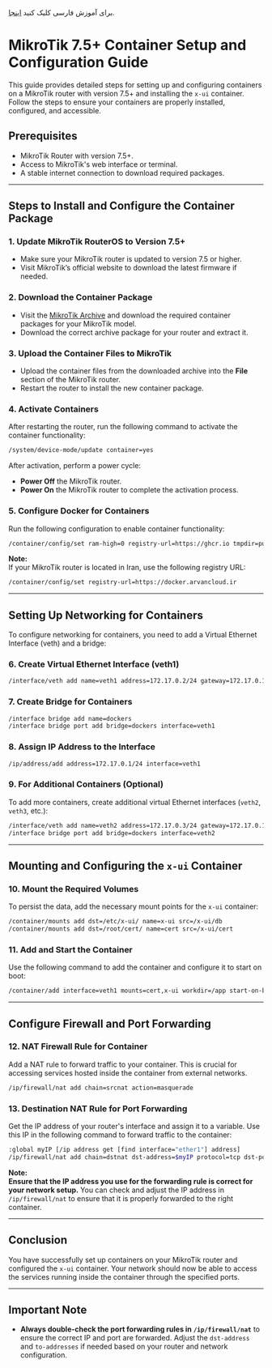 برای آموزش فارسی کلیک کنید [اینجا](farsi.md).



# MikroTik 7.5+ Container Setup and Configuration Guide

This guide provides detailed steps for setting up and configuring containers on a MikroTik router with version 7.5+ and installing the `x-ui` container. Follow the steps to ensure your containers are properly installed, configured, and accessible.

## Prerequisites

- MikroTik Router with version 7.5+.
- Access to MikroTik's web interface or terminal.
- A stable internet connection to download required packages.
  
---

## Steps to Install and Configure the Container Package

### 1. **Update MikroTik RouterOS to Version 7.5+**
   - Make sure your MikroTik router is updated to version 7.5 or higher.
   - Visit MikroTik’s official website to download the latest firmware if needed.

### 2. **Download the Container Package**

   - Visit the [MikroTik Archive](https://mikrotik.com/download/archive) and download the required container packages for your MikroTik model.
   - Download the correct archive package for your router and extract it.

### 3. **Upload the Container Files to MikroTik**

   - Upload the container files from the downloaded archive into the **File** section of the MikroTik router.
   - Restart the router to install the new container package.

### 4. **Activate Containers**

   After restarting the router, run the following command to activate the container functionality:

   ```bash
   /system/device-mode/update container=yes
   ```

   After activation, perform a power cycle:

   - **Power Off** the MikroTik router.
   - **Power On** the MikroTik router to complete the activation process.

### 5. **Configure Docker for Containers**

   Run the following configuration to enable container functionality:

   ```bash
   /container/config/set ram-high=0 registry-url=https://ghcr.io tmpdir=pull
   ```

   **Note:**  
   If your MikroTik router is located in Iran, use the following registry URL:

   ```bash
   /container/config/set registry-url=https://docker.arvancloud.ir
   ```

---

## Setting Up Networking for Containers

To configure networking for containers, you need to add a Virtual Ethernet Interface (veth) and a bridge:

### 6. **Create Virtual Ethernet Interface (veth1)**

   ```bash
   /interface/veth add name=veth1 address=172.17.0.2/24 gateway=172.17.0.1
   ```

### 7. **Create Bridge for Containers**

   ```bash
   /interface bridge add name=dockers
   /interface bridge port add bridge=dockers interface=veth1
   ```

### 8. **Assign IP Address to the Interface**

   ```bash
   /ip/address/add address=172.17.0.1/24 interface=veth1
   ```

### 9. **For Additional Containers (Optional)**

   To add more containers, create additional virtual Ethernet interfaces (`veth2`, `veth3`, etc.):

   ```bash
   /interface/veth add name=veth2 address=172.17.0.3/24 gateway=172.17.0.1
   /interface bridge port add bridge=dockers interface=veth2
   ```

---

## Mounting and Configuring the `x-ui` Container

### 10. **Mount the Required Volumes**

   To persist the data, add the necessary mount points for the `x-ui` container:

   ```bash
   /container/mounts add dst=/etc/x-ui/ name=x-ui src=/x-ui/db
   /container/mounts add dst=/root/cert/ name=cert src=/x-ui/cert
   ```

### 11. **Add and Start the Container**

   Use the following command to add the container and configure it to start on boot:

   ```bash
   /container/add interface=veth1 mounts=cert,x-ui workdir=/app start-on-boot=yes remote-image=mhsanaei/3x-ui:latest
   ```

---

## Configure Firewall and Port Forwarding

### 12. **NAT Firewall Rule for Container**

   Add a NAT rule to forward traffic to your container. This is crucial for accessing services hosted inside the container from external networks.

   ```bash
   /ip/firewall/nat add chain=srcnat action=masquerade
   ```

### 13. **Destination NAT Rule for Port Forwarding**

   Get the IP address of your router's interface and assign it to a variable. Use this IP in the following command to forward traffic to the container:

   ```bash
   :global myIP [/ip address get [find interface="ether1"] address]
   /ip/firewall/nat add chain=dstnat dst-address=$myIP protocol=tcp dst-port=2053 action=dst-nat to-addresses=172.17.0.2 to-ports=2053
   ```

   **Note:**  
   **Ensure that the IP address you use for the forwarding rule is correct for your network setup.** You can check and adjust the IP address in `/ip/firewall/nat` to ensure that it is properly forwarded to the right container.

---

## Conclusion

You have successfully set up containers on your MikroTik router and configured the `x-ui` container. Your network should now be able to access the services running inside the container through the specified ports.

---

## Important Note

- **Always double-check the port forwarding rules in `/ip/firewall/nat`** to ensure the correct IP and port are forwarded. Adjust the `dst-address` and `to-addresses` if needed based on your router and network configuration.
